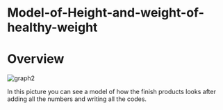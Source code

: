 # Model-of-Height-and-weight-of-healthy-weight
# Overview 
![graph2](https://github.com/MohamedHassan47/Model-of-Height-and-weight-of-healthy-weight/assets/146730782/18418c92-faa2-415d-91e5-52df1890ea9c)

 In this picture you can see a model of how the finish products looks after adding all the numbers and writing all the codes.
